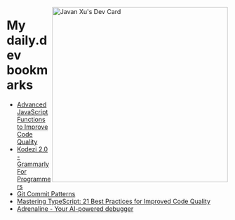 
<a href="https://app.daily.dev/JavanXU"><img align="right" src="https://api.daily.dev/devcards/e45a150971844cd6959a94bb94e861ea.png?r=quw" width="400" alt="Javan Xu's Dev Card"/></a>

# My daily.dev bookmarks
<!-- daily.dev BOOKMARKS:START -->
- [Advanced JavaScript Functions to Improve Code Quality](https://app.daily.dev/posts/5oG1Ralxl?utm_source=rss&utm_medium=bookmarks&utm_campaign=6ueXw3FRNQzpNtewCDbI6)
- [Kodezi 2.0 - Grammarly For Programmers](https://app.daily.dev/posts/jVS8dwOD2?utm_source=rss&utm_medium=bookmarks&utm_campaign=6ueXw3FRNQzpNtewCDbI6)
- [Git Commit Patterns](https://app.daily.dev/posts/JK3jcJUfL?utm_source=rss&utm_medium=bookmarks&utm_campaign=6ueXw3FRNQzpNtewCDbI6)
- [Mastering TypeScript: 21 Best Practices for Improved Code Quality](https://app.daily.dev/posts/DPJl8JJfi?utm_source=rss&utm_medium=bookmarks&utm_campaign=6ueXw3FRNQzpNtewCDbI6)
- [Adrenaline - Your AI-powered debugger](https://app.daily.dev/posts/w_uvBbBa-?utm_source=rss&utm_medium=bookmarks&utm_campaign=6ueXw3FRNQzpNtewCDbI6)
<!-- daily.dev BOOKMARKS:END -->
